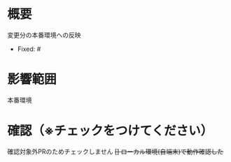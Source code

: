 # 概要

変更分の本番環境への反映

<!--含まれているリリースIssueの番号を記載する↓-->
- Fixed: #

# 影響範囲

本番環境

# 確認（※チェックをつけてください）

確認対象外PRのためチェックしません
~~[] ローカル環境(自端末)で動作確認した~~